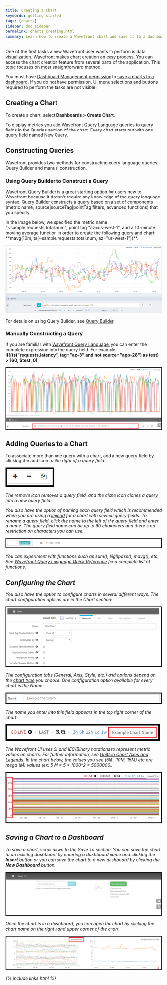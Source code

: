 ```yaml
---
title: Creating a Chart
keywords: getting started
tags: [charts]
sidebar: doc_sidebar
permalink: charts_creating.html
summary: Learn how to create a Wavefront chart and save it to a dashboard. 
---
```

One of the first tasks a new Wavefront user wants to perform is data visualization.  Wavefront makes chart creation an easy process. You can access the chart creation feature from several parts of the application. This topic focuses on most straightforward method.

You must have [Dashboard Management permission](permissions_overview) to [save a charts to a dashboard](#save). If you do not have permission, UI menu selections and buttons required to perform the tasks are not visible.

## Creating a Chart

To create a chart, select **Dashboards > Create Chart**. 

To display metrics you add Wavefront Query Language queries to query fields in the Queries section of the chart. Every chart starts out with one query field named New Query.
 
## Constructing Queries

Wavefront provides two methods for constructing query language queries: Query Builder and manual construction.

### Using Query Builder to Construct a Query
Wavefront Query Builder is a great starting option for users new to Wavefront because it doesn't require any knowledge of the query language syntax. Query Builder constructs a query based on a set of components (metric name, source|sourceTag|pointTag filters, advanced functions) that you specify. 

In the image below, we specified the metric name "~sample.requests.total.num", point tag "az=us-west-1", and a 10-minute moving average function in order to create the following query and chart: **mavg(10m, ts(~sample.requests.total.num, az="us-west-1"))**.

![query_builder_2](images/query_builder_2.png)

For details on using Query Builder, see [Query Builder](query_language_query_builder).

### Manually Constructing a Query
If you are familiar with [Wavefront Query Language](query_language_getting_started), you can enter the complete expression into the query field. For example: **if((ts("requests.latency", tag="az-3" and not source="app-28") as test) > 160, $test, 0)**.

![query_field_free_form](images/query_field_free_form.png)

## Adding Queries to a Chart
To associate more than one query with a chart, add a new query field by clicking the add icon <i class="fa fa-plus"/> to the right of a query field.

![add_query](images/add_query.png)

The remove icon <i class="fa fa-minus"/> removes a query field, and the clone icon <i class="fa fa-files-o"/> clones a query into a new query field.
 
You also have the option of naming each query field which is recommended when you are using a [legend](charts#legend) for a chart with several query fields. To rename a query field, click the name to the left of the query field and enter a name. The query field name can be up to 50 characters and there's no restriction on characters you can use.

![rename_query_field](images/rename_query_field.png)

You can experiment with functions such as sum(), highpass(), mavg(), etc. See [Wavefront Query Language Quick Reference](query_language_reference) for a complete list of functions.
 
## Configuring the Chart
You also have the option to configure charts in several different ways. The chart configuration options are in the Chart section:

![chart_section](images/chart_section.png)

The configuration tabs (General, Axis, Style, etc.) and options depend on the [chart type](charts) you choose. One configuration option available for every chart is the Name:

![chart_name_field](images/chart_name_field.png)

The name you enter into this field appears in the top right corner of the chart:

![chart_name_corner](images/chart_name_corner.png)

The Wavefront UI uses SI and IEC/Binary notations to represent metric values on charts. For further information, see [Units in Chart Axes and Legends](charts_units). In the chart below, the values you see (5M , 10M, 15M) etc are mega (M) values (ex: 5 M = 5 * 1000^2 = 5000000).

![SI_notation](images/SI_notation.png)

<a name="save"></a>

## Saving a Chart to a Dashboard
To save a chart, scroll down to the Save To section.  You can save the chart to an existing dashboard by entering a dashboard name and clicking the **Insert** button or you can save the chart to a new dashboard by clicking the **New Dashboard** button.

![save_chart](images/save_chart.png)

Once the chart is in a dashboard, you can open the chart by clicking the chart name on the right hand upper corner of the chart.

![open_chart](images/open_chart.png)

{% include links.html %}
